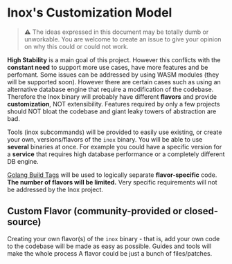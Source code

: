 # Inox's Customization Model

> ⚠️ The ideas expressed in this document may be totally dumb or unworkable.
> You are welcome to create an issue to give your opinion on why this could or could not work.

**High Stability** is a main goal of this project. However this conflicts with the **constant need** to support more use cases,
have more features and be perfomant. Some issues can be addressed by using WASM modules (they will be supported soon). However there are certain cases such as using an alternative database engine that require a modification of the codebase. Therefore the Inox binary will probably have different **flavors** and provide **customization**, NOT extensibility. Features required by only a few projects should NOT bloat the codebase and giant leaky towers of abstraction are bad.

Tools (inox subcommands) will be provided to easily use existing, or create your own, versions/flavors of the `inox` binary. You will be able to use **several** binaries at once. For example you could have a specific version for a **service** that requires high database performance or a completely different DB engine.

[Golang Build Tags](https://www.digitalocean.com/community/tutorials/customizing-go-binaries-with-build-tags) will be used to logically
separate **flavor-specific** code. **The number of flavors will be limited.** Very specific requirements will not be addressed by the Inox project.

## Custom Flavor (community-provided or closed-source)

Creating your own flavor(s) of the `inox` binary - that is, add your own code to the codebase will be made as easy as possible.
Guides and tools will make the whole process 
A flavor could be just a bunch of files/patches.